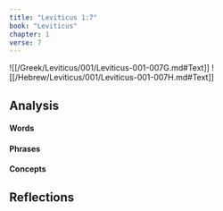 ```yaml
---
title: "Leviticus 1:7"
book: "Leviticus"
chapter: 1
verse: 7
---
```

![[/Greek/Leviticus/001/Leviticus-001-007G.md#Text]]
![[/Hebrew/Leviticus/001/Leviticus-001-007H.md#Text]]

## Analysis

#### Words

#### Phrases

#### Concepts

## Reflections
